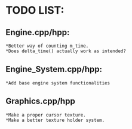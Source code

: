 # TODO LIST:

## Engine.cpp/hpp:
	*Better way of counting m_time.
	*Does delta_time() actually work as intended?

## Engine_System.cpp/hpp:
	*Add base engine system functionalities

## Graphics.cpp/hpp
	*Make a proper cursor texture.
	*Make a better texture holder system.